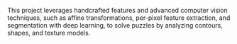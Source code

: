 This project leverages handcrafted features and advanced computer vision techniques, such as affine transformations, per-pixel feature extraction, and segmentation with deep learning, to solve puzzles by analyzing contours, shapes, and texture models.
